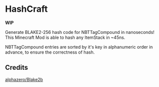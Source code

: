 # HashCraft

**WIP**

Generate BLAKE2-256 hash code for NBTTagCompound in nanoseconds! This Minecraft Mod is able to hash any ItemStack in ~45ns.

NBTTagCompound entries are sorted by it's key in alphanumeric order in advance, to ensure the correctness of hash.

## Credits

[alphazero/Blake2b](https://github.com/alphazero/Blake2b)
